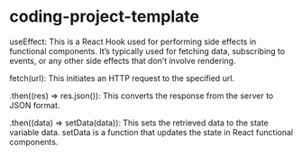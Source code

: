 # coding-project-template

useEffect: This is a React Hook used for performing side effects in functional components. It’s typically used for fetching data, subscribing to events, or any other side effects that don’t involve rendering.

fetch(url): This initiates an HTTP request to the specified url.

.then((res) => res.json()): This converts the response from the server to JSON format.

.then((data) => setData(data)): This sets the retrieved data to the state variable data. setData is a function that updates the state in React functional components.
